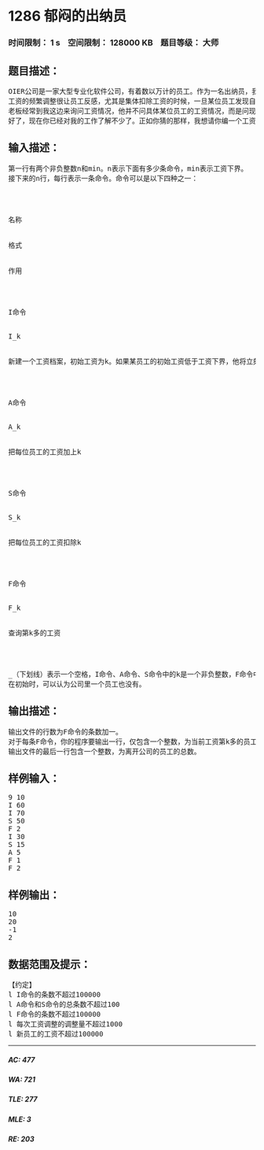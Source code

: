 # 1286 郁闷的出纳员   
### 时间限制： 1 s&nbsp;&nbsp;&nbsp;&nbsp;空间限制： 128000 KB&nbsp;&nbsp;&nbsp;&nbsp;题目等级： 大师  
## 题目描述：  

<pre>
OIER公司是一家大型专业化软件公司，有着数以万计的员工。作为一名出纳员，我的任务之一便是统计每位员工的工资。这本来是一份不错的工作，但是令人郁闷的是，我们的老板反复无常，经常调整员工的工资。如果他心情好，就可能把每位员工的工资加上一个相同的量。反之，如果心情不好，就可能把他们的工资扣除一个相同的量。我真不知道除了调工资他还做什么其它事情。
工资的频繁调整很让员工反感，尤其是集体扣除工资的时候，一旦某位员工发现自己的工资已经低于了合同规定的工资下界，他就会立刻气愤地离开公司，并且再也不会回来了。每位员工的工资下界都是统一规定的。每当一个人离开公司，我就要从电脑中把他的工资档案删去，同样，每当公司招聘了一位新员工，我就得为他新建一个工资档案。
老板经常到我这边来询问工资情况，他并不问具体某位员工的工资情况，而是问现在工资第k多的员工拿多少工资。每当这时，我就不得不对数万个员工进行一次漫长的排序，然后告诉他答案。
好了，现在你已经对我的工作了解不少了。正如你猜的那样，我想请你编一个工资统计程序。怎么样，不是很困难吧？
</pre>
  
  
## 输入描述：  

<pre>
第一行有两个非负整数n和min。n表示下面有多少条命令，min表示工资下界。
接下来的n行，每行表示一条命令。命令可以是以下四种之一：




名称


格式


作用




I命令


I_k


新建一个工资档案，初始工资为k。如果某员工的初始工资低于工资下界，他将立刻离开公司。




A命令


A_k


把每位员工的工资加上k




S命令


S_k


把每位员工的工资扣除k




F命令


F_k


查询第k多的工资




_（下划线）表示一个空格，I命令、A命令、S命令中的k是一个非负整数，F命令中的k是一个正整数。
在初始时，可以认为公司里一个员工也没有。
</pre>
  
  
## 输出描述：  

<pre>
输出文件的行数为F命令的条数加一。
对于每条F命令，你的程序要输出一行，仅包含一个整数，为当前工资第k多的员工所拿的工资数，如果k大于目前员工的数目，则输出-1。
输出文件的最后一行包含一个整数，为离开公司的员工的总数。
</pre>
  
  
## 样例输入：  

<pre>
9 10
I 60
I 70
S 50
F 2
I 30
S 15
A 5
F 1
F 2
</pre>
  
  
## 样例输出：  

<pre>
10
20
-1
2
</pre>
  
  
## 数据范围及提示：  

<pre>
【约定】
l I命令的条数不超过100000
l A命令和S命令的总条数不超过100
l F命令的条数不超过100000
l 每次工资调整的调整量不超过1000
l 新员工的工资不超过100000
</pre>
  
  
***  

##### AC: 477  
##### WA: 721  
##### TLE: 277  
##### MLE: 3  
##### RE: 203  
